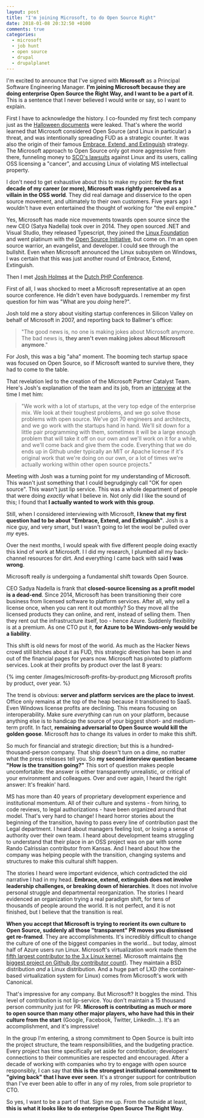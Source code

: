 ```yaml
---
layout: post
title: "I'm joining Microsoft, to do Open Source Right"
date: 2018-01-08 20:32:50 +0100
comments: true
categories: 
  - microsoft
  - job hunt
  - open source
  - drupal
  - drupalplanet
---
```


I'm excited to announce that I've signed with **Microsoft** as a Principal Software Engineering Manager. **I'm joining Microsoft because they are doing enterprise Open Source the Right Way, and I want to be a part of it**. This is a sentence that I never believed I would write or say, so I want to explain.

First I have to acknowledge the history. I co-founded my first tech company just as the [Halloween documents](https://en.wikipedia.org/wiki/Halloween_documents) were leaked. That's where the world learned that Microsoft considered Open Source (and Linux in particular) a threat, and was intentionally spreading FUD as a strategic counter. It was also the origin of their famous [Embrace, Extend, and Extinguish](https://en.wikipedia.org/wiki/Embrace%2C_extend%2C_and_extinguish) strategy. The Microsoft approach to Open Source only got more aggressive from there, funneling money to [SCO's lawsuits](https://en.wikipedia.org/wiki/SCO/Linux_controversies) against Linux and its users, calling OSS licensing a "cancer", and accusing Linux of violating MS intellectual property.

I don't need to get exhaustive about this to make my point: **for the first decade of my career (or more), Microsoft was rightly perceived as a villain in the OSS world**. They did real damage and disservice to the open source movement, and ultimately to their own customers. Five years ago I wouldn't have even entertained the thought of working for "the evil empire."

Yes, Microsoft has made nice movements towards open source since the new CEO (Satya Nadella) took over in 2014. They open sourced .NET and Visual Studio, they released Typescript, they joined the [Linux Foundation](https://www.linuxfoundation.org/) and went platinum with the [Open Source Initiative](https://opensource.org/), but come on. I'm an open source warrior, an evangelist, and developer. I could see through the bullshit. Even when Microsoft announced the Linux subsystem on Windows, I was certain that this was just another round of Embrace, Extend, Extinguish.

Then I met [Josh Holmes](http://www.joshholmes.com/) at the [Dutch PHP Conference](https://www.phpconference.nl/). 

First of all, I was shocked to meet a Microsoft representative at an open source conference. He didn't even have bodyguards. I remember my first question for him was "What are you _doing_ here?". 

Josh told me a story about visiting startup conferences in Silicon Valley on behalf of Microsoft in 2007, and reporting back to Ballmer's office: 

> "The good news is, no one is making jokes about Microsoft anymore. The bad news is, **they aren't even making jokes about Microsoft anymore**."

For Josh, this was a big "aha" moment. The booming tech startup space was focused on Open Source, so if Microsoft wanted to survive there, they had to come to the table.

That revelation led to the creation of the Microsoft Partner Catalyst Team. Here's Josh's explanation of the team and its job, from an [interview](https://www.youtube.com/watch?v=qkTioWRH-Ws) at the time I met him:

> "We work with a lot of startups, at the very top edge of the enterprise mix. We look at their toughest problems, and we go solve those problems with open source. We've got 70 engineers and architects, and we go work with the startups hand in hand. We'll sit down for a little pair programming with them, sometimes it will be a large enough problem that will take it off on our own and we'll work on it for a while, and we'll come back and give them the code. Everything that we do ends up in Github under typically an MIT or Apache license if it's original work that we're doing on our own, or a lot of times we're actually working within other open source projects."

Meeting with Josh was a turning point for my understanding of Microsoft. This wasn't just something that I could begrudgingly call "OK for open source". This wasn't just lip service. This was a whole department of people that were doing *exactly* what I believe in. Not only did I like the sound of this; I found that **I actually wanted to work with this group**.

Still, when I considered interviewing with Microsoft, **I knew that my first question had to be about "Embrace, Extend, and Extinguish"**. Josh is a nice guy, and very smart, but I wasn't going to let the wool be pulled over *my* eyes.

Over the next months, I would speak with five different people doing exactly this kind of work at Microsoft. I  I did my research, I plumbed all my back-channel resources for dirt. And everything I came back with said **I was wrong**.

Microsoft really *is* undergoing a fundamental shift towards Open Source.

CEO Sadya Nadella is frank that **closed-source licensing as a profit model is a dead-end**. Since 2014, Microsoft has been transitioning their core business from licensed software to platform services. After all, why sell a license once, when you can rent it out monthly? So they move all the licensed products they can online, and rent, instead of selling them. Then they rent out the infrastructure itself, too - hence Azure. Suddenly flexibility is at a premium. As one CTO put it, **for Azure to be Windows-only would be a liability**.

This shift is old news for most of the world. As much as the Hacker News crowd still bitches about it as FUD, this strategic direction has been in and out of the financial pages for years now. Microsoft has pivoted to platform services. Look at their profits by product over the last 8 years:

{% img center /images/microsoft-profits-by-product.png Microsoft profits by product, over year. %}

The trend is obvious: **server and platform services are the place to invest**. Office only remains at the top of the heap because it transitioned to SaaS. Even Windows license profits are declining. This means focusing on interoperability. Make sure *everything* can run on your platform, because anything else is to handicap the source of your biggest short- and medium-term profit. In fact, **remaining adversarial to Open Source would kill the golden goose**. Microsoft *has* to change its values in order to make this shift.

So much for financial and strategic direction; but this is a hundred-thousand-person company. That ship doesn't turn on a dime, no matter what the press releases tell you. So **my second interview question became "How is the transition going?"** This sort of question makes people uncomfortable: the answer is either transparently unrealistic, or critical of your environment and colleagues. Over and over again, I heard the right answer: It's freakin' hard.

MS has more than 40 years of proprietary development experience and institutional momentum. All of their culture and systems - from hiring, to code reviews, to legal authorizations - have been organized around that model. That's very hard to change! I heard horror stories about the beginning of the transition, having to pass every line of contribution past the Legal department. I heard about managers feeling lost, or losing a sense of authority over their own team. I heard about development teams struggling to understand that their place in an OSS project was on par with some Rando Calrissian contributor from Kansas. And I heard about how the company was helping people with the transition, changing systems and structures to make this cultural shift happen.

The stories I heard were important evidence, which contradicted the old narrative I had in my head. **Embrace, extend, extinguish does not involve leadership challenges, or breaking down of hierarchies**. It does not involve personal struggle and departmental reorganization. The stories I heard evidenced an organization trying a real paradigm shift, for tens of thousands of people around the world. It is not perfect, and it is not finished, but I believe that the transition is real. 

**When you accept that Microsoft is trying to reorient its own culture to Open Source, suddenly all those "transparent" PR moves you dismissed get re-framed**. They are accomplishments. It's incredibly difficult to change the culture of one of the biggest companies in the world... but today, almost half of Azure users run Linux. Microsoft's virtualization work made them the [fifth largest contributor to the 3.x Linux kernel](http://www.techradar.com/news/software/operating-systems/inside-the-linux-kernel-3-0-1035353/2). Microsoft maintains [the biggest project on Github (by contributor count)](https://octoverse.github.com/). They maintain a BSD distribution *and* a Linux distribution. And a huge part of LXD (the container-based virtualization system for Linux) comes from Microsoft's work with Canonical.

That's impressive for any company. But Microsoft? It boggles the mind. This level of contribution is not lip-service. You don't maintain a 15 thousand person community just for PR. **Microsoft is contributing as much or more to open source than many other major players, who have had this in their culture from the start** (Google, Facebook, Twitter, LinkedIn...). It's an accomplishment, and it's impressive!

In the group I'm entering, a strong commitment to Open Source is built into the project structure, the team responsibilities, and the budgeting practice. Every project has time specifically set aside for contribution; developers' connections to their communities are respected and encouraged. After a decade of working with companies who try to engage with open source responsibly, I can say that **this is the strongest institutional commitment to "giving back" that I have ever seen**. It's a stronger support for contribution than I've ever been able to offer in any of my roles, from sole proprietor to CTO.

So yes, I want to be a part of that. Sign me up. From the outside at least, **this is what it looks like to do enterprise Open Source The Right Way**.
